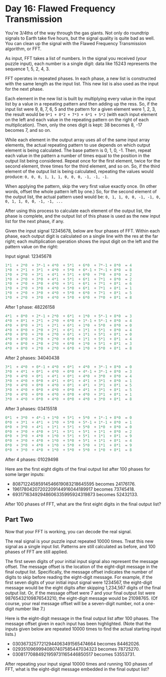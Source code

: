 # Day 16: Flawed Frequency Transmission

You're 3/4ths of the way through the gas giants.
Not only do roundtrip signals to Earth take five hours,
but the signal quality is quite bad as well.
You can clean up the signal with the Flawed Frequency Transmission algorithm, or FFT.

As input, FFT takes a list of numbers.
In the signal you received (your puzzle input),
each number is a single digit: data like 15243 represents the sequence 1, 5, 2, 4, 3.

FFT operates in repeated phases.
In each phase, a new list is constructed with the same length as the input list.
This new list is also used as the input for the next phase.

Each element in the new list is built by multiplying every value in the input
list by a value in a repeating pattern and then adding up the ress.
So, if the input list were 9, 8, 7, 6, 5 and the pattern for a given element
were 1, 2, 3, the result would be `9*1 + 8*2 + 7*3 + 6*1 + 5*2`
(with each input element on the left and each value in the repeating
pattern on the right of each multiplication).
Then, only the ones digit is kept: 38 becomes 8, -17 becomes 7, and so on.

While each element in the output array uses all of the same input array elements,
the actual repeating pattern to use depends on which output element is being calculated.
The base pattern is 0, 1, 0, -1. Then, repeat each value in the pattern a
number of times equal to the position in the output list being considered.
Repeat once for the first element, twice for the second element, three
times for the third element, and so on. So, if the third element of the
output list is being calculated, repeating the values would produce:
`0, 0, 0, 1, 1, 1, 0, 0, 0, -1, -1, -1.`

When applying the pattern, skip the very first value exactly once.
(In other words, offset the whole pattern left by one.)
So, for the second element of the output list,
the actual pattern used would be:
`0, 1, 1, 0, 0, -1, -1, 0, 0, 1, 1, 0, 0, -1, -1, ...`

After using this process to calculate each element of the output list,
the phase is complete, and the output list of this phase is used as
the new input list for the next phase, if any.

Given the input signal 12345678, below are four phases of FFT.
Within each phase, each output digit is calculated on a single line
with the res at the far right; each multiplication operation shows
the input digit on the left and the pattern value on the right:

Input signal: 12345678

```scala
1*1  + 2*0  + 3*-1 + 4*0  + 5*1  + 6*0  + 7*-1 + 8*0  = 4
1*0  + 2*1  + 3*1  + 4*0  + 5*0  + 6*-1 + 7*-1 + 8*0  = 8
1*0  + 2*0  + 3*1  + 4*1  + 5*1  + 6*0  + 7*0  + 8*0  = 2
1*0  + 2*0  + 3*0  + 4*1  + 5*1  + 6*1  + 7*1  + 8*0  = 2
1*0  + 2*0  + 3*0  + 4*0  + 5*1  + 6*1  + 7*1  + 8*1  = 6
1*0  + 2*0  + 3*0  + 4*0  + 5*0  + 6*1  + 7*1  + 8*1  = 1
1*0  + 2*0  + 3*0  + 4*0  + 5*0  + 6*0  + 7*1  + 8*1  = 5
1*0  + 2*0  + 3*0  + 4*0  + 5*0  + 6*0  + 7*0  + 8*1  = 8
```

After 1 phase: 48226158

```scala
4*1  + 8*0  + 2*-1 + 2*0  + 6*1  + 1*0  + 5*-1 + 8*0  = 3
4*0  + 8*1  + 2*1  + 2*0  + 6*0  + 1*-1 + 5*-1 + 8*0  = 4
4*0  + 8*0  + 2*1  + 2*1  + 6*1  + 1*0  + 5*0  + 8*0  = 0
4*0  + 8*0  + 2*0  + 2*1  + 6*1  + 1*1  + 5*1  + 8*0  = 4
4*0  + 8*0  + 2*0  + 2*0  + 6*1  + 1*1  + 5*1  + 8*1  = 0
4*0  + 8*0  + 2*0  + 2*0  + 6*0  + 1*1  + 5*1  + 8*1  = 4
4*0  + 8*0  + 2*0  + 2*0  + 6*0  + 1*0  + 5*1  + 8*1  = 3
4*0  + 8*0  + 2*0  + 2*0  + 6*0  + 1*0  + 5*0  + 8*1  = 8
```

After 2 phases: 34040438

```scala
3*1  + 4*0  + 0*-1 + 4*0  + 0*1  + 4*0  + 3*-1 + 8*0  = 0
3*0  + 4*1  + 0*1  + 4*0  + 0*0  + 4*-1 + 3*-1 + 8*0  = 3
3*0  + 4*0  + 0*1  + 4*1  + 0*1  + 4*0  + 3*0  + 8*0  = 4
3*0  + 4*0  + 0*0  + 4*1  + 0*1  + 4*1  + 3*1  + 8*0  = 1
3*0  + 4*0  + 0*0  + 4*0  + 0*1  + 4*1  + 3*1  + 8*1  = 5
3*0  + 4*0  + 0*0  + 4*0  + 0*0  + 4*1  + 3*1  + 8*1  = 5
3*0  + 4*0  + 0*0  + 4*0  + 0*0  + 4*0  + 3*1  + 8*1  = 1
3*0  + 4*0  + 0*0  + 4*0  + 0*0  + 4*0  + 3*0  + 8*1  = 8
```

After 3 phases: 03415518

```scala
0*1  + 3*0  + 4*-1 + 1*0  + 5*1  + 5*0  + 1*-1 + 8*0  = 0
0*0  + 3*1  + 4*1  + 1*0  + 5*0  + 5*-1 + 1*-1 + 8*0  = 1
0*0  + 3*0  + 4*1  + 1*1  + 5*1  + 5*0  + 1*0  + 8*0  = 0
0*0  + 3*0  + 4*0  + 1*1  + 5*1  + 5*1  + 1*1  + 8*0  = 2
0*0  + 3*0  + 4*0  + 1*0  + 5*1  + 5*1  + 1*1  + 8*1  = 9
0*0  + 3*0  + 4*0  + 1*0  + 5*0  + 5*1  + 1*1  + 8*1  = 4
0*0  + 3*0  + 4*0  + 1*0  + 5*0  + 5*0  + 1*1  + 8*1  = 9
0*0  + 3*0  + 4*0  + 1*0  + 5*0  + 5*0  + 1*0  + 8*1  = 8
```

After 4 phases: 01029498

Here are the first eight digits of the final output list after 100
phases for some larger inputs:

- 80871224585914546619083218645595 becomes 24176176.
- 19617804207202209144916044189917 becomes 73745418.
- 69317163492948606335995924319873 becomes 52432133.

After 100 phases of FFT, what are the first eight digits in the final output list?

## Part Two

Now that your FFT is working, you can decode the real signal.

The real signal is your puzzle input repeated 10000 times.
Treat this new signal as a single input list.
Patterns are still calculated as before,
and 100 phases of FFT are still applied.

The first seven digits of your initial input signal also represent the message offset.
The message offset is the location of the eight-digit message in the final output list. Specifically, the message offset indicates the number of digits
to skip before reading the eight-digit message.
For example, if the first seven digits of your initial input signal were 1234567,
the eight-digit message would be the eight digits after skipping 1,234,567
digits of the final output list.
Or, if the message offset were 7 and your final output list were 98765432109876543210,
the eight-digit message would be 21098765.
(Of course, your real message offset will be a seven-digit number,
not a one-digit number like 7.)

Here is the eight-digit message in the final output list after 100 phases.
The message offset given in each input has been highlighted.
(Note that the inputs given below are repeated 10000
times to find the actual starting input lists.)

- 03036732577212944063491565474664 becomes 84462026.
- 02935109699940807407585447034323 becomes 78725270.
- 03081770884921959731165446850517 becomes 53553731.

After repeating your input signal 10000 times and running 100 phases of FFT,
what is the eight-digit message embedded in the final output list?

